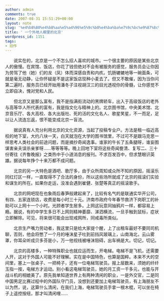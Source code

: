 ```yaml
---
author: admin
comments: true
date: 2007-08-31 15:51:29+00:00
layout: note
slug: '%e4%b8%80%e4%b8%aa%e5%a4%96%e5%9c%b0%e4%ba%ba%e7%9c%bc%e9%87%8c%e7%9a%84%e5%8c%97%e4%ba%ac'
title: ' 一个外地人眼里的北京'
wordpress_id: 1151
tags:
- 旧作
---
```


　　说实在的，北京是一个不怎么招人喜欢的城市。一个很主要的原因是某些北京人的傲慢。在宾馆、饭店，你花了钱但绝对不会有被服务的感觉，服务员会让你因为劳驾了他（她）们的龙（凤）体而深感自责和内疚。饥肠辘辘地等一碗面条，可就是毫无动静，让你怀疑是不是这家饭店现种小麦去了。但又不敢催，因为当你问第二遍时，服务员已经开始用潘冬子注视胡汉三的目光透视你的骨髓，让你感觉不立即自决，愧对党和人民。

　　但北京又是那么富有，我不是指满街流动的黑牌轿车，出入于高级饭店的老外与高等华人所代表的富有，我是指文化与精神上的。北京图书馆，中央美术馆、北京音乐厅、各大高校、各大出版社、死的活的文化名人、歌星笑星，不一而足，足以让人流连忘返，恨不能变成北京一盲流。

　　据说真有人充分利用北京的文化资源，当起了投稿专业户。方法是租一临近高校的地下室，大约八块一天，白天就泡在大学的图书馆里，不过可不是跟马克思一样思考人类社会的前途问题，而是摘抄奇闻逸事。谁家的牛长了五条腿呀，谁妄图谋害亲夫误杀亲爹呀……等等等等。晚上回地下室将这些奇闻誊清、复写二、三十份寄往《齐鲁晚报》之类热中于小道消息的报刊。不求百发百中，但求慧眼识英雄。据说每年挣个十来万都不成问题。

　　北京的另一大特色是酒吧、歌厅多，由于众所周知或众所不知的原因，摇滚乐同红灯区一样，一直取得不了合法的身份，所以这些场所就成了北京的摇滚们实验和谋生的所在。如果你走运，没准会遇到崔健、张楚等真正的摇滚歌手。

　　北京的网吧现在也象雨后春笋般建起来了，比较有名气的是联通实华开公司，有四、五家连锁店，收费是每小时三十元。济南市政府今年春节救济下岗职工的补助可以上网十一个小时。光顾者学生居多。上网这玩意同抽鸦片一样，都容易上瘾。据说，有的中学生多日不上网则精神萎靡、涕泗横流，一旦手触到鼠标，症状立即解除。可见，将来很可能会出现戒网所，同戒毒所类似。

　　北京生产嘴力劳动者，我这里只是给大家提个醒，上了出租车最好不要同司机聊，否则，他会将憋了一个月的唾沫星子吐到前挡风玻璃上，山南海北，云山雾罩，你耳朵听成贝多芬是小，万一他视线被唾沫阻碍，出车祸是大。切记，切记。

　　北京的高楼多，一种特殊职业也就应运而生，开电梯。电梯不是飞机，还需要人开，这对于外国人可能不好理解。实在是中国特色，也算是国粹。本来不大的空间里，塞上一张桌子、一把椅子，还有一位电梯驾驶员。报上层数来，须她的纤纤玉指一按，电梯方才运动。别小看这电梯驾驶员，她的月工资一千多元，也能与开战斗机的相媲美了。原先我单知道世界上有两种清闲的职业，一是外交官，二是同中国男足比赛过程中的外国队守门员，没想到还要加上电梯驾驶员，有上海朋友不以为然，说，这算什么清闲，在我们上海，电梯驾驶员手拿一根木棍，可以坐在椅子上遥控按纽，那才叫清闲哩…… 
